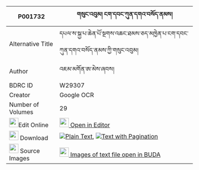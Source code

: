|P001732|གསུང་འབུམ། ངག་དབང་ཀུན་དགའ་བསོད་ནམས། 
| --- | --- 
|Alternative Title |དཔལ་ས་སྐྱ་པ་ཆེན་པོ་སྔགས་འཆང་ཐམས་ཅད་མཁྱེན་པ་ངག་དབང་ཀུན་དགའ་བསོད་ནམས་ཀྱི་གསུང་འབུམ།
|Author| འཇམ་མགོན་ཨ་མེས་ཞབས།
|BDRC ID | W29307
|Creator | Google OCR
|Number of Volumes| 29
|<img width="25" src="https://img.icons8.com/color/25/000000/edit-property.png">Edit Online| [<img width="25" src="https://avatars.githubusercontent.com/u/45091458?s=200&v=4"> Open in Editor](http://editor.openpecha.org/P001732)
|<img width="25" src="https://img.icons8.com/fluent/48/000000/download-2.png"/>  Download | [![](https://img.icons8.com/color/20/000000/txt.png)Plain Text](https://github.com/Openpecha/P001732/releases/download/v1/sungbum_ngawang_kunga_sonam_plain_P001732.zip), [![](https://img.icons8.com/color/20/000000/txt.png)Text with Pagination](https://github.com/Openpecha/P001732/releases/download/v1/sungbum_ngawang_kunga_sonam_pages_P001732.zip)
|<img width="25" src="https://img.icons8.com/plasticine/100/000000/pictures-folder.png"/>  Source Images | [<img width="25" src="https://library.bdrc.io/icons/BUDA-small.svg"> Images of text file open in BUDA](https://library.bdrc.io/show/bdr:W29307)